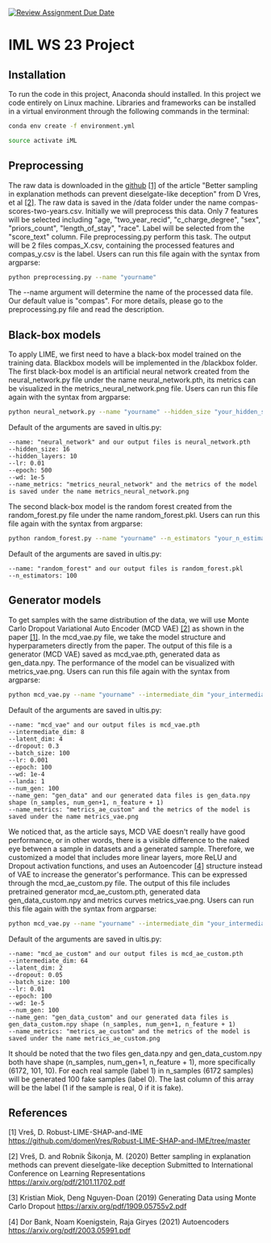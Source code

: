 [![Review Assignment Due Date](https://classroom.github.com/assets/deadline-readme-button-24ddc0f5d75046c5622901739e7c5dd533143b0c8e959d652212380cedb1ea36.svg)](https://classroom.github.com/a/k0DpfI3g)
# IML WS 23 Project
## Installation
To run the code in this project, Anaconda should installed. In this project we code entirely on Linux machine. Libraries and frameworks can be installed in a virtual environment through the following commands in the terminal:
```bash
conda env create -f environment.yml
```
```bash
source activate iML
```
## Preprocessing 
The raw data is downloaded in the [github](https://github.com/domenVres/Robust-LIME-SHAP-and-IME/tree/master/Fooling-LIME-SHAP/data) [[1]](#1) of the article "Better sampling in explanation methods can prevent dieselgate-like deception" from D Vres, et al [[2]](#2). The raw data is saved in the /data folder under the name compas-scores-two-years.csv. Initially we will preprocess this data. Only 7 features will be selected including "age, "two_year_recid", "c_charge_degree", "sex", "priors_count", "length_of_stay", "race". Label will be selected from the "score_text" column. File preprocessing.py perform this task. The output will be 2 files compas_X.csv, containing the processed features and compas_y.csv is the label. Users can run this file again with the syntax from argparse:
```bash
python preprocessing.py --name "yourname" 
```
The --name argument will determine the name of the processed data file. Our default value is "compas". For more details, please go to the preprocessing.py file and read the description.

## Black-box models
To apply LIME, we first need to have a black-box model trained on the training data. Blackbox models will be implemented in the /blackbox folder. The first black-box model is an artificial neural network created from the neural_network.py file under the name neural_network.pth, its metrics can be visualized in the metrics_neural_network.png file. Users can run this file again with the syntax from argparse:
```bash
python neural_network.py --name "yourname" --hidden_size "your_hidden_size" --hidden_layers "your_hidden_layers" --lr "your_lr" --epoch "your_epoch" --wd "your_wd" --name_metrics "your_name_metrics"
```
Default of the arguments are saved in ultis.py:

    --name: "neural_network" and our output files is neural_network.pth
    --hidden_size: 16
    --hidden_layers: 10
    --lr: 0.01
    --epoch: 500
    --wd: 1e-5
    --name_metrics: "metrics_neural_network" and the metrics of the model is saved under the name metrics_neural_network.png

The second black-box model is the random forest created from the random_forest.py file under the name random_forest.pkl. Users can run this file again with the syntax from argparse:
```bash
python random_forest.py --name "yourname" --n_estimators "your_n_estimators"
```
Default of the arguments are saved in ultis.py:

    --name: "random_forest" and our output files is random_forest.pkl
    --n_estimators: 100

## Generator models
To get samples with the same distribution of the data, we will use Monte Carlo Dropout Variational Auto Encoder (MCD VAE) [[2]](#2) as shown in the paper [[1]](#1). In the mcd_vae.py file, we take the model structure and hyperparameters directly from the paper. The output of this file is a generator (MCD VAE) saved as mcd_vae.pth, generated data as gen_data.npy. The performance of the model can be visualized with metrics_vae.png. Users can run this file again with the syntax from argparse:
```bash
python mcd_vae.py --name "yourname" --intermediate_dim "your_intermediate_dim" --latent_dim "your_latent_dim" --dropout "your_dropout" --batch_size "your_batch_size" --lr "your_lr" --epoch "your_epoch" --wd "your_wd" --landa "your_landa" --num_gen "your_num_gen" --name_gen "your_name_gen" --name_metrics "your_name_metrics"
```
Default of the arguments are saved in ultis.py:

    --name: "mcd_vae" and our output files is mcd_vae.pth
    --intermediate_dim: 8
    --latent_dim: 4
    --dropout: 0.3
    --batch_size: 100
    --lr: 0.001
    --epoch: 100
    --wd: 1e-4
    --landa: 1
    --num_gen: 100
    --name_gen: "gen_data" and our generated data files is gen_data.npy shape (n_samples, num_gen+1, n_feature + 1)
    --name_metrics: "metrics_ae_custom" and the metrics of the model is saved under the name metrics_vae.png

We noticed that, as the article says, MCD VAE doesn't really have good performance, or in other words, there is a visible difference to the naked eye between a sample in datasets and a generated sample. Therefore, we customized a model that includes more linear layers, more ReLU and Dropout activation functions, and uses an Autoencoder [[4]](#4) structure instead of VAE to increase the generator's performance. This can be expressed through the mcd_ae_custom.py file. The output of this file includes pretrained generator mcd_ae_custom.pth, generated data gen_data_custom.npy and metrics curves metrics_vae.png. Users can run this file again with the syntax from argparse:
```bash
python mcd_vae.py --name "yourname" --intermediate_dim "your_intermediate_dim" --latent_dim "your_latent_dim" --dropout "your_dropout" --batch_size "your_batch_size" --lr "your_lr" --epoch "your_epoch" --wd "your_wd" --num_gen "your_num_gen" --name_gen "your_name_gen" --name_metrics "your_name_metrics"
```

Default of the arguments are saved in ultis.py:

    --name: "mcd_ae_custom" and our output files is mcd_ae_custom.pth
    --intermediate_dim: 64
    --latent_dim: 2
    --dropout: 0.05
    --batch_size: 100
    --lr: 0.01
    --epoch: 100
    --wd: 1e-5
    --num_gen: 100
    --name_gen: "gen_data_custom" and our generated data files is gen_data_custom.npy shape (n_samples, num_gen+1, n_feature + 1)
    --name_metrics: "metrics_ae_custom" and the metrics of the model is saved under the name metrics_ae_custom.png

It should be noted that the two files gen_data.npy and gen_data_custom.npy both have shape (n_samples, num_gen+1, n_feature + 1), more specifically (6172, 101, 10). For each real sample (label 1) in n_samples (6172 samples) will be generated 100 fake samples (label 0). The last column of this array will be the label (1 if the sample is real, 0 if it is fake).

## References

<a id="1">[1]</a>
Vreš, D.
Robust-LIME-SHAP-and-IME
https://github.com/domenVres/Robust-LIME-SHAP-and-IME/tree/master

<a id="2">[2]</a>
Vreš, D. and Robnik Šikonja, M. (2020)
Better sampling in explanation methods can prevent dieselgate-like deception
Submitted to International Conference on Learning Representations
https://arxiv.org/pdf/2101.11702.pdf

<a id="2">[3]</a>
Kristian Miok, Deng Nguyen-Doan (2019)
Generating Data using Monte Carlo Dropout
https://arxiv.org/pdf/1909.05755v2.pdf

<a id="2">[4]</a>
Dor Bank, Noam Koenigstein, Raja Giryes (2021)
Autoencoders
https://arxiv.org/pdf/2003.05991.pdf